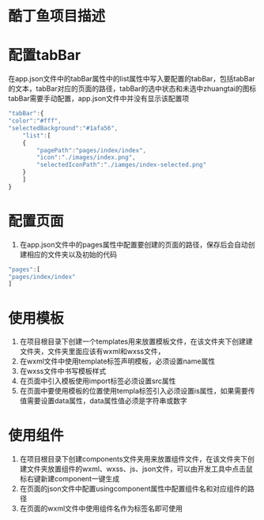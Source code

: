 # 酷丁鱼项目描述
# 配置tabBar
在app.json文件中的tabBar属性中的list属性中写入要配置的tabBar，包括tabBar的文本，tabBar对应的页面的路径，tabBar的选中状态和未选中zhuangtai的图标
tabBar需要手动配置，app.json文件中并没有显示该配置项
```javascript
"tabBar":{
"color":"#fff",
"selectedBackground":"#1afa56",
	"list":[
	{
		"pagePath":"pages/index/index",
		"icon":"./images/index.png",
		"selectedIconPath":"./iamges/index-selected.png"
	}
	]
}
```
# 配置页面
1. 在app.json文件中的pages属性中配置要创建的页面的路径，保存后会自动创建相应的文件夹以及初始的代码
```javascript
"pages":[
"pages/index/index"
]
```
# 使用模板
1. 在项目根目录下创建一个templates用来放置模板文件，在该文件夹下创建建文件夹，文件夹里面应该有wxml和wxss文件，
2. 在wxml文件中使用template标签声明模板，必须设置name属性
3. 在wxss文件中书写模板样式
4. 在页面中引入模板使用import标签必须设置src属性
5. 在页面中要使用模板的位置使用templa标签引入必须设置is属性，如果需要传值需要设置data属性，data属性值必须是字符串或数字
# 使用组件
1. 在项目根目录下创建components文件夹用来放置组件文件，在该文件夹下创建文件夹放置组件的wxml、wxss、js、json文件，可以由开发工具中点击鼠标右键新建component一键生成
2. 在页面的json文件中配置usingcomponent属性中配置组件名和对应组件的路径
3. 在页面的wxml文件中使用组件名作为标签名即可使用